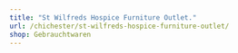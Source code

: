 ```yaml
---
title: "St Wilfreds Hospice Furniture Outlet."
url: /chichester/st-wilfreds-hospice-furniture-outlet/
shop: Gebrauchtwaren
---
```

